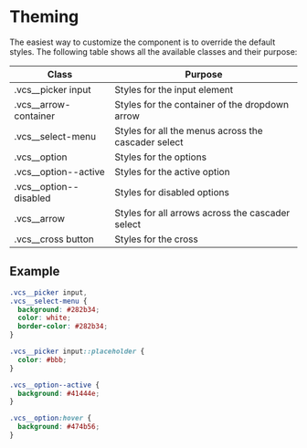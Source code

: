# Theming

The easiest way to customize the component is to override the default styles. The following table shows all the available classes and their purpose:

| Class                  | Purpose                                              |
|------------------------|------------------------------------------------------|
| .vcs__picker input     | Styles for the input element                         |
| .vcs__arrow-container  | Styles for the container of the dropdown arrow       |
| .vcs__select-menu      | Styles for all the menus across the cascader select  |
| .vcs__option           | Styles for the options                               |
| .vcs__option--active   | Styles for the active option                         |
| .vcs__option--disabled | Styles for disabled options                          |
| .vcs__arrow            | Styles for all arrows across the cascader select     |
| .vcs__cross button     | Styles for the cross                                 |

## Example

```css
.vcs__picker input,
.vcs__select-menu {
  background: #282b34;
  color: white;
  border-color: #282b34;
}

.vcs__picker input::placeholder {
  color: #bbb;
}

.vcs__option--active {
  background: #41444e;
}

.vcs__option:hover {
  background: #474b56;
}
```

<VCSTheming />